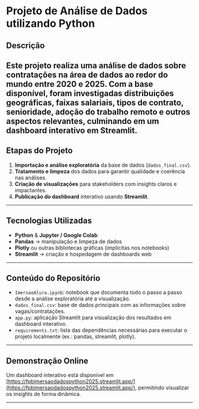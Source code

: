 #  Projeto de Análise de Dados utilizando Python

##  Descrição
Este projeto realiza uma análise de dados sobre contratações na área de dados ao redor do mundo entre 2020 e 2025. Com a base disponível, foram investigadas distribuições geográficas, faixas salariais, tipos de contrato, senioridade, adoção do trabalho remoto e outros aspectos relevantes, culminando em um dashboard interativo em Streamlit.
---
##  Etapas do Projeto
1. **Importação e análise exploratória** da base de dados (`dados_final.csv`).  
2. **Tratamento e limpeza** dos dados para garantir qualidade e coerência nas análises.  
3. **Criação de visualizações** para stakeholders com insights claros e impactantes.  
4. **Publicação do dashboard** interativo usando **Streamlit**.
---
##  Tecnologias Utilizadas
- **Python** & **Jupyter / Google Colab**  
- **Pandas** → manipulação e limpeza de dados  
- **Plotly** ou outras bibliotecas gráficas (implícitas nos notebooks)  
- **Streamlit** → criação e hospedagem de dashboards web  
---
##  Conteúdo do Repositório
- `ImersaoAlura.ipynb`: notebook que documenta todo o passo a passo desde a análise exploratória até a visualização.  
- `dados_final.csv`: base de dados principais com as informações sobre vagas/contratações.  
- `app.py`: aplicação Streamlit para visualização dos resultados em dashboard interativo.  
- `requirements.txt`: lista das dependências necessárias para executar o projeto localmente (ex.: pandas, streamlit, plotly).
---

##  Demonstração Online
Um dashboard interativo está disponível em [https://fpbimersaodadospython2025.streamlit.app/](https://fpbimersaodadospython2025.streamlit.app/), permitindo visualizar os insights de forma dinâmica.

---

